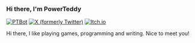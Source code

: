 ### Hi there, I'm PowerTeddy

[![PTBot](https://img.shields.io/website?url=https%3A%2F%2Fptbot.vercel.app%2F&label=PTBot&labelColor=rgb(50%2C56%2C60))](https://ptbot.vercel.app/)
[![X (formerly Twitter)](https://img.shields.io/twitter/follow/PowerTeddy1)](https://x.com/PowerTeddy1)
[![Itch.io](https://img.shields.io/badge/Check%20my%20itch.io-%23FA5C5C?logo=itchdotio&logoColor=white)](https://powerteddy.itch.io/)

Hi there, I like playing games, programming and writing. Nice to meet you!
